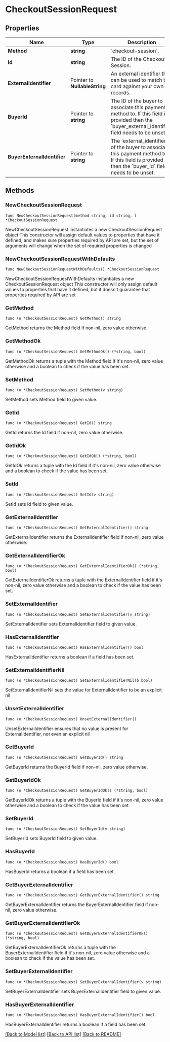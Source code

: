 # CheckoutSessionRequest

## Properties

Name | Type | Description | Notes
------------ | ------------- | ------------- | -------------
**Method** | **string** | &#x60;checkout-session&#x60;. | 
**Id** | **string** | The ID of the Checkout Session. | 
**ExternalIdentifier** | Pointer to **NullableString** | An external identifier that can be used to match the card against your own records. | [optional] 
**BuyerId** | Pointer to **string** | The ID of the buyer to associate this payment method to. If this field is provided then the &#x60;buyer_external_identifier&#x60; field needs to be unset. | [optional] 
**BuyerExternalIdentifier** | Pointer to **string** | The &#x60;external_identifier&#x60; of the buyer to associate this payment method to. If this field is provided then the &#x60;buyer_id&#x60; field needs to be unset. | [optional] 

## Methods

### NewCheckoutSessionRequest

`func NewCheckoutSessionRequest(method string, id string, ) *CheckoutSessionRequest`

NewCheckoutSessionRequest instantiates a new CheckoutSessionRequest object
This constructor will assign default values to properties that have it defined,
and makes sure properties required by API are set, but the set of arguments
will change when the set of required properties is changed

### NewCheckoutSessionRequestWithDefaults

`func NewCheckoutSessionRequestWithDefaults() *CheckoutSessionRequest`

NewCheckoutSessionRequestWithDefaults instantiates a new CheckoutSessionRequest object
This constructor will only assign default values to properties that have it defined,
but it doesn't guarantee that properties required by API are set

### GetMethod

`func (o *CheckoutSessionRequest) GetMethod() string`

GetMethod returns the Method field if non-nil, zero value otherwise.

### GetMethodOk

`func (o *CheckoutSessionRequest) GetMethodOk() (*string, bool)`

GetMethodOk returns a tuple with the Method field if it's non-nil, zero value otherwise
and a boolean to check if the value has been set.

### SetMethod

`func (o *CheckoutSessionRequest) SetMethod(v string)`

SetMethod sets Method field to given value.


### GetId

`func (o *CheckoutSessionRequest) GetId() string`

GetId returns the Id field if non-nil, zero value otherwise.

### GetIdOk

`func (o *CheckoutSessionRequest) GetIdOk() (*string, bool)`

GetIdOk returns a tuple with the Id field if it's non-nil, zero value otherwise
and a boolean to check if the value has been set.

### SetId

`func (o *CheckoutSessionRequest) SetId(v string)`

SetId sets Id field to given value.


### GetExternalIdentifier

`func (o *CheckoutSessionRequest) GetExternalIdentifier() string`

GetExternalIdentifier returns the ExternalIdentifier field if non-nil, zero value otherwise.

### GetExternalIdentifierOk

`func (o *CheckoutSessionRequest) GetExternalIdentifierOk() (*string, bool)`

GetExternalIdentifierOk returns a tuple with the ExternalIdentifier field if it's non-nil, zero value otherwise
and a boolean to check if the value has been set.

### SetExternalIdentifier

`func (o *CheckoutSessionRequest) SetExternalIdentifier(v string)`

SetExternalIdentifier sets ExternalIdentifier field to given value.

### HasExternalIdentifier

`func (o *CheckoutSessionRequest) HasExternalIdentifier() bool`

HasExternalIdentifier returns a boolean if a field has been set.

### SetExternalIdentifierNil

`func (o *CheckoutSessionRequest) SetExternalIdentifierNil(b bool)`

 SetExternalIdentifierNil sets the value for ExternalIdentifier to be an explicit nil

### UnsetExternalIdentifier
`func (o *CheckoutSessionRequest) UnsetExternalIdentifier()`

UnsetExternalIdentifier ensures that no value is present for ExternalIdentifier, not even an explicit nil
### GetBuyerId

`func (o *CheckoutSessionRequest) GetBuyerId() string`

GetBuyerId returns the BuyerId field if non-nil, zero value otherwise.

### GetBuyerIdOk

`func (o *CheckoutSessionRequest) GetBuyerIdOk() (*string, bool)`

GetBuyerIdOk returns a tuple with the BuyerId field if it's non-nil, zero value otherwise
and a boolean to check if the value has been set.

### SetBuyerId

`func (o *CheckoutSessionRequest) SetBuyerId(v string)`

SetBuyerId sets BuyerId field to given value.

### HasBuyerId

`func (o *CheckoutSessionRequest) HasBuyerId() bool`

HasBuyerId returns a boolean if a field has been set.

### GetBuyerExternalIdentifier

`func (o *CheckoutSessionRequest) GetBuyerExternalIdentifier() string`

GetBuyerExternalIdentifier returns the BuyerExternalIdentifier field if non-nil, zero value otherwise.

### GetBuyerExternalIdentifierOk

`func (o *CheckoutSessionRequest) GetBuyerExternalIdentifierOk() (*string, bool)`

GetBuyerExternalIdentifierOk returns a tuple with the BuyerExternalIdentifier field if it's non-nil, zero value otherwise
and a boolean to check if the value has been set.

### SetBuyerExternalIdentifier

`func (o *CheckoutSessionRequest) SetBuyerExternalIdentifier(v string)`

SetBuyerExternalIdentifier sets BuyerExternalIdentifier field to given value.

### HasBuyerExternalIdentifier

`func (o *CheckoutSessionRequest) HasBuyerExternalIdentifier() bool`

HasBuyerExternalIdentifier returns a boolean if a field has been set.


[[Back to Model list]](../README.md#documentation-for-models) [[Back to API list]](../README.md#documentation-for-api-endpoints) [[Back to README]](../README.md)


